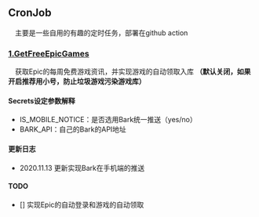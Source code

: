 ## CronJob
&#8195;主要是一些自用的有趣的定时任务，部署在github action

### [1.GetFreeEpicGames](https://github.com/moonlighf/CronJob/tree/main/epic_game)
&#8195;获取Epic的每周免费游戏资讯，并实现游戏的自动领取入库 **（默认关闭，如果开启推荐用小号，防止垃圾游戏污染游戏库）**
#### Secrets设定参数解释
- IS_MOBILE_NOTICE：是否选用Bark统一推送（yes/no）
- BARK_API：自己的Bark的API地址
#### 更新日志
- 2020.11.13 更新实现Bark在手机端的推送
#### TODO
- [] 实现Epic的自动登录和游戏的自动领取